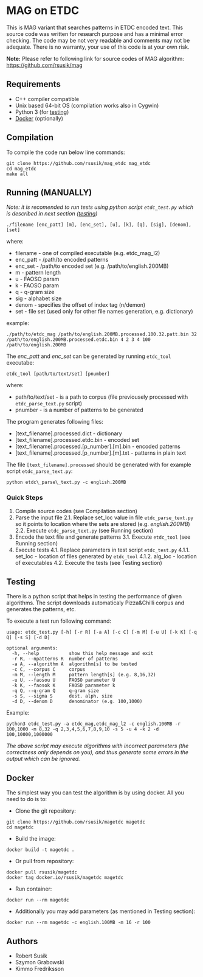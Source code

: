 
# MAG on ETDC

This is MAG variant that searches patterns in ETDC encoded text. This source code was written for research purpose and has a minimal error checking. The code may be not very readable and comments may not be adequate. There is no warranty, your use of this code is at your own risk.

**Note:** Please refer to following link for source codes of MAG algorithm: https://github.com/rsusik/mag


## Requirements
* C++ compiler compatible 
* Unix based 64-bit OS (compilation works also in Cygwin)
* Python 3 (for [testing](#testing))
* [Docker](#docker) (optionally)

## Compilation

To compile the code run below line commands:
```shell
git clone https://github.com/rsusik/mag_etdc mag_etdc
cd mag_etdc
make all
```

## Running (MANUALLY)
*Note: it is recomended to run tests using python script `etdc_test.py` which is described in next section ([testing](#testing))*

```shell
./filename [enc_patt] [m], [enc_set], [u], [k], [q], [sig], [denom], [set]
```

where:
* filename - one of compiled executable (e.g. etdc\_mag\_l2)
* enc\_patt - /path/to encoded patterns 
* enc\_set  - /path/to encoded set (e.g. /path/to/english.200MB)
* m         - pattern length
* u         - FAOSO param
* k         - FAOSO param
* q         - q-gram size
* sig       - alphabet size
* denom     - specifies the offset of index tag (n/demon)
* set       - file set (used only for other file names generation, e.g. dictionary)

example:
```shell
./path/to/etdc_mag /path/to/english.200MB.processed.100.32.patt.bin 32 /path/to/english.200MB.processed.etdc.bin 4 2 3 4 100 /path/to/english.200MB
```

The *enc\_patt* and *enc\_set* can be generated by running `etdc_tool` executabe:
```shell
etdc_tool [path/to/text/set] [pnumber]
```

where:
* path/to/text/set - is a path to corpus (file previousely processed with `etdc_parse_text.py` script)
* pnumber - is a number of patterns to be generated

The program generates following files:
* [text\_filename].processed.dict - dictionary
* [text\_filename].processed.etdc.bin - encoded set
* [text\_filename].processed.[p_number].[m].bin - encoded patterns
* [text\_filename].processed.[p_number].[m].txt - patterns in plain text


The file `[text_filename].processed` should be generated with for example script `etdc_parse_text.py`:
```shell
python etdc\_parse\_text.py -c english.200MB
```

### Quick Steps

1. Compile source codes (see Compilation section)
2. Parse the input file
	2.1. Replace set_loc value in file `etdc_parse_text.py` so it points to location where the sets are stored (e.g. *english.200MB*)
	2.2. Execute `etdc_parse_text.py` (see Running section)
3. Encode the text file and generate patterns
	3.1. Execute `etdc_tool` (see Running section)
4. Execute tests
	4.1. Replace parameters in test script `etdc_test.py`
		4.1.1. set_loc - location of files generated by `etdc_tool`
		4.1.2. alg_loc - location of executables
	4.2. Execute the tests (see Testing section)

## Testing

There is a python script that helps in testing the performance of given algorithms.
The script downloads automaticaly Pizza&Chilli corpus and generates the patterns, etc.

To execute a test run following command:

```shell
usage: etdc_test.py [-h] [-r R] [-a A] [-c C] [-m M] [-u U] [-k K] [-q Q] [-s S] [-d D]

optional arguments:
  -h, --help           show this help message and exit
  -r R, --npatterns R  number of patterns
  -a A, --algorithm A  algorithm[s] to be tested
  -c C, --corpus C     corpus
  -m M, --length M     pattern length[s] (e.g. 8,16,32)
  -u U, --faosou U     FAOSO parameter U
  -k K, --faosok K     FAOSO parameter k
  -q Q, --q-gram Q     q-gram size
  -s S, --sigma S      dest. alph. size
  -d D, --denom D      denominator (e.g. 100,1000)
```

Example: 
```shell
python3 etdc_test.py -a etdc_mag,etdc_mag_l2 -c english.100MB -r 100,1000 -m 8,32 -q 2,3,4,5,6,7,8,9,10 -s 5 -u 4 -k 2 -d 100,10000,1000000
```


*The above script may execute algorithms with incorrect parameters (the correctness only depends on you), and thus generate some errors in the output which can be ignored.*




## Docker

The simplest way you can test the algorithm is by using docker. All you need to do is to:

* Clone the git repository:
```shell
git clone https://github.com/rsusik/magetdc magetdc
cd magetdc
```

* Build the image:
```shell
docker build -t magetdc .
```

* Or pull from repository:
```
docker pull rsusik/magetdc
docker tag docker.io/rsusik/magetdc magetdc
```

* Run container:
```shell
docker run --rm magetdc
```

* Additionally you may add parameters (as mentioned in Testing section):
```shell
docker run --rm magetdc -c english.100MB -m 16 -r 100
```


## Authors

* Robert Susik
* Szymon Grabowski
* Kimmo Fredriksson
